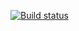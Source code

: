 [![Build status](https://ci.appveyor.com/api/projects/status/samvwugvd17cm9vl/branch/main?svg=true)](https://ci.appveyor.com/project/Alexandr-Kucherenko/selenium-8qqhn/branch/main)
